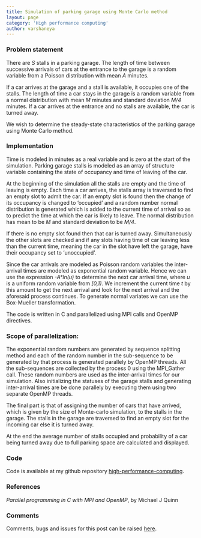 ```yaml
---
title: Simulation of parking garage using Monte Carlo method
layout: page
category: 'High performance computing'
author: varshaneya
---
```


### Problem statement

There are *S* stalls in a parking garage. The length of time between successive arrivals of cars at the entrance to the garage is a random variable from a Poisson distribution with mean *A* minutes.

If a car arrives at the garage and a stall is available, it occupies one of the stalls. The length of time a car stays in the garage is a random variable from a normal distribution with mean *M* minutes and standard deviation *M/4* minutes. If a car arrives at the entrance and no stalls are available, the car is turned away. 

We wish to determine the steady-state characteristics of the parking garage using Monte Carlo method.

### Implementation

Time is modeled in minutes as a real variable and is zero at the start of the simulation. Parking garage stalls is modeled as an array of structure variable containing the state of occupancy and time of leaving of the car.

At the beginning of the simulation all the stalls are empty and the time of leaving is empty. Each time a car arrives, the stalls array is traversed to find an empty slot to admit the car. If an empty slot is found then the change of its occupancy is changed to ‘occupied’ and a random number normal distribution is generated which is added to the current time of arrival so as to predict the time at which the car is likely to leave. The normal distribution has mean to be *M* and standard deviation to be *M/4*.

If there is no empty slot found then that car is turned away. Simultaneously the other slots are checked and if any slots having time of car leaving less than the current time, meaning the car in the slot have left the garage, have their occupancy set to ‘unoccupied’. 

Since the car arrivals are modeled as Poisson random variables the inter-arrival times are modeled as exponential random variable. Hence we can use the expression _-A*ln(u)_ to determine the next car arrival time, where *u* is a uniform random variable from _\[0,1)_. We increment the current time *t* by this amount to get the next arrival and look for the next arrival and the aforesaid process continues. To generate normal variates we can use the Box-Mueller transformation.

The code is written in C and parallelized using MPI calls and OpenMP directives.

### Scope of parallelization: 

The exponential random numbers are generated by sequence splitting method and each of the random number in the sub-sequence to be generated by that process is generated parallely by OpenMP threads. All the sub-sequences are collected by the process 0 using the MPI_Gather call. These random numbers are used as the inter-arrival times for our simulation. Also initializing the statuses of the garage stalls and generating inter-arrival times are be done parallely by executing them using two separate OpenMP threads.

The final part is that of assigning the number of cars that have arrived, which is given by the size of Monte-carlo simulation, to the stalls in the garage. The stalls in the garage are traversed to find an empty slot for the incoming car else it is turned away.

At the end the average number of stalls occupied and probability of a car being turned away due to full parking space are calculated and displayed.

### Code

Code is available at my github repository [high-performance-computing](https://github.com/varshaneya/high-performance-computing/tree/master/garageSim).

### References

*Parallel programming in C with MPI and OpenMP*, by Michael J Quinn

### Comments

Comments, bugs and issues for this post can be raised [here](https://github.com/varshaneya/high-performance-computing/issues).
